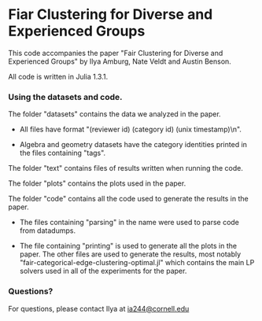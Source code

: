 # Fiar Clustering for Diverse and Experienced Groups

This code accompanies the paper "Fair Clustering for Diverse and Experienced Groups" by Ilya Amburg, Nate Veldt and Austin Benson.

All code is written in Julia 1.3.1.

### Using the datasets and code.

The folder "datasets" contains the data we analyzed in the paper.

- All files have format "(reviewer id) (category id) (unix timestamp)\n".

- Algebra and geometry datasets have the category identities printed in the files containing "tags".

The folder "text" contains files of results written when running the code.

The folder "plots" contains the plots used in the paper.

The folder "code" contains all the code used to generate the results in the paper.

- The files containing "parsing" in the name were used to parse code from datadumps.

- The file containing "printing" is used to generate all the plots in the paper. The other files are used to generate the results, most notably "fair-categorical-edge-clustering-optimal.jl" which contains the main LP solvers used in all of the experiments for the paper.

### Questions?

For questions, please contact Ilya at ia244@cornell.edu
